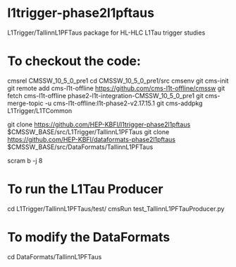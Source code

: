 # l1trigger-phase2l1pftaus
L1Trigger/TallinnL1PFTaus package for HL-HLC L1Tau trigger studies

# To checkout the code:
cmsrel CMSSW_10_5_0_pre1 
cd CMSSW_10_5_0_pre1/src 
cmsenv 
git cms-init 
git remote add cms-l1t-offline https://github.com/cms-l1t-offline/cmssw 
git fetch cms-l1t-offline phase2-l1t-integration-CMSSW_10_5_0_pre1 
git cms-merge-topic -u cms-l1t-offline:l1t-phase2-v2.17.15.1 
git cms-addpkg L1Trigger/L1TCommon 

git clone https://github.com/HEP-KBFI/l1trigger-phase2l1pftaus $CMSSW_BASE/src/L1Trigger/TallinnL1PFTaus 
git clone https://github.com/HEP-KBFI/dataformats-phase2l1pftaus $CMSSW_BASE/src/DataFormats/TallinnL1PFTaus 

scram b -j 8


# To run the L1Tau Producer
cd L1Trigger/TallinnL1PFTaus/test/ 
cmsRun test_TallinnL1PFTauProducer.py 

# To modify the DataFormats 
cd DataFormats/TallinnL1PFTaus

